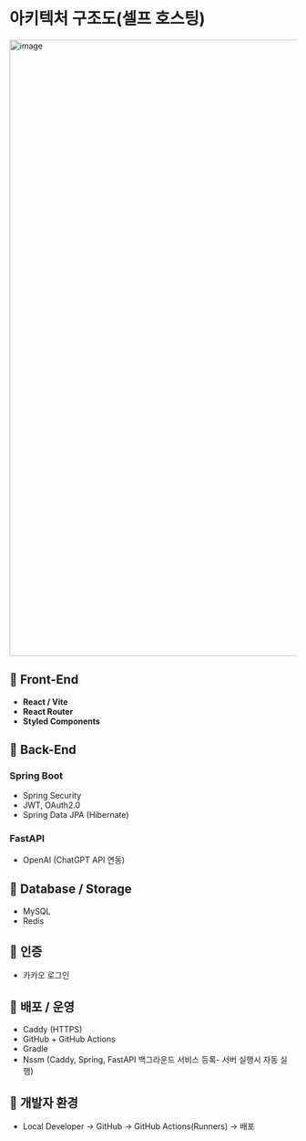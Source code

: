# 아키텍처 구조도(셀프 호스팅)

<img width="1920" height="1080" alt="image" src="https://github.com/user-attachments/assets/d4cc1a25-e5a1-4d97-a713-becc94830032" />


## 📌 Front-End
- **React / Vite**
- **React Router**
- **Styled Components**

## 📌 Back-End
### Spring Boot
- Spring Security  
- JWT, OAuth2.0  
- Spring Data JPA (Hibernate)

### FastAPI
- OpenAI (ChatGPT API 연동)

## 📌 Database / Storage
- MySQL  
- Redis  

## 📌 인증
- 카카오 로그인  

## 📌 배포 / 운영
- Caddy (HTTPS)  
- GitHub + GitHub Actions  
- Gradle
- Nssm (Caddy, Spring, FastAPI 백그라운드 서비스 등록- 서버 실행시 자동 실행)

## 📌 개발자 환경
- Local Developer → GitHub → GitHub Actions(Runners) → 배포
